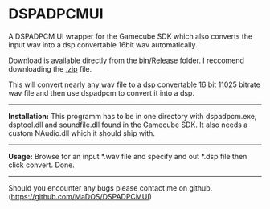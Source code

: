 # DSPADPCMUI
A DSPADPCM UI wrapper for the Gamecube SDK which also converts the input wav into a dsp convertable 16bit wav automatically. 

Download is available directly from the [bin/Release](https://github.com/MaDOS/DSPADPCMUI/blob/master/bin/Release/) folder. I reccomend downloading the [.zip](https://github.com/MaDOS/DSPADPCMUI/blob/master/bin/Release/Release.zip) file.

This will convert nearly any wav file to a dsp convertable 16 bit 11025 bitrate wav file and then use dspadpcm to convert it into a dsp.

---

**Installation:**
This programm has to be in one directory with dspadpcm.exe, dsptool.dll and soundfile.dll found in the Gamecube SDK. It also needs a custom NAudio.dll which it should ship with.

---

**Usage:**
Browse for an input *.wav file and specify and out *.dsp file then click convert. Done.

---

Should you encounter any bugs please contact me on github. (https://github.com/MaDOS/DSPADPCMUI)
